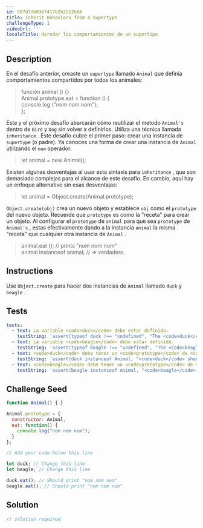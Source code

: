 ```yaml
---
id: 587d7db0367417b2b2512b84
title: Inherit Behaviors from a Supertype
challengeType: 1
videoUrl: ''
localeTitle: Heredar los comportamientos de un supertipo
---
```


## Description
<section id="description"> En el desafío anterior, creaste un <code>supertype</code> llamado <code>Animal</code> que definía comportamientos compartidos por todos los animales: <blockquote> función animal () {} <br> Animal.prototype.eat = function () { <br> console.log (&quot;nom nom nom&quot;); <br> }; </blockquote> Este y el próximo desafío abarcarán cómo reutilizar el metodo <code>Animal&#39;s</code> dentro de <code>Bird</code> y <code>Dog</code> sin volver a definirlos. Utiliza una técnica llamada <code>inheritance</code> . Este desafío cubre el primer paso: crear una instancia de <code>supertype</code> (o padre). Ya conoces una forma de crear una instancia de <code>Animal</code> utilizando el <code>new</code> operador: <blockquote> let animal = new Animal(); </blockquote> Existen algunas desventajas al usar esta sintaxis para <code>inheritance</code> , que son demasiado complejas para el alcance de este desafío. En cambio, aquí hay un enfoque alternativo sin esas desventajas: <blockquote> let animal = Object.create(Animal.prototype); </blockquote> <code>Object.create(obj)</code> crea un nuevo objeto y establece <code>obj</code> como el <code>prototype</code> del nuevo objeto. Recuerde que <code>prototype</code> es como la &quot;receta&quot; para crear un objeto. Al configurar el <code>prototype</code> de <code>animal</code> para que sea  <code>prototype</code>  de <code>Animal&#39;s</code> , estas efectivamente dando a la instancia <code>animal</code> la misma &quot;receta&quot; que cualquier otra instancia de <code>Animal</code> . <blockquote> animal.eat (); // prints &quot;nom nom nom&quot; <br> animal instanceof animal; // =&gt; verdadero </blockquote></section>

## Instructions
<section id="instructions"> Use <code>Object.create</code> para hacer dos instancias de <code>Animal</code> llamado <code>duck</code> y <code>beagle</code> . </section>

## Tests
<section id='tests'>

```yml
tests:
  - text: La variable <code>duck</code> debe estar definida.
    testString: 'assert(typeof duck !== "undefined", "The <code>duck</code> variable should be defined.");'
  - text: La variable <code>beagle</code> debe estar definida.
    testString: 'assert(typeof beagle !== "undefined", "The <code>beagle</code> variable should be defined.");'
  - text: <code>duck</code> debe tener un <code>prototype</code> de <code>Animal</code> .
    testString: 'assert(duck instanceof Animal, "<code>duck</code> should have a <code>prototype</code> of <code>Animal</code>.");'
  - text: <code>beagle</code> debe tener un <code>prototype</code> de <code>Animal</code> .
    testString: 'assert(beagle instanceof Animal, "<code>beagle</code> should have a <code>prototype</code> of <code>Animal</code>.");'

```

</section>

## Challenge Seed
<section id='challengeSeed'>

<div id='js-seed'>

```js
function Animal() { }

Animal.prototype = {
  constructor: Animal,
  eat: function() {
    console.log("nom nom nom");
  }
};

// Add your code below this line

let duck; // Change this line
let beagle; // Change this line

duck.eat(); // Should print "nom nom nom"
beagle.eat(); // Should print "nom nom nom"

```

</div>



</section>

## Solution
<section id='solution'>

```js
// solution required
```
</section>
